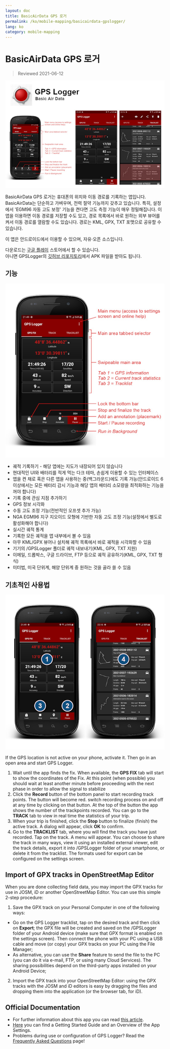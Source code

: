 ```yaml
---
layout: doc
title: BasicAirData GPS 로거
permalink: /ko/mobile-mapping/basicairdata-gpslogger/
lang: ko
category: mobile-mapping
---
```


BasicAirData GPS 로거
=======================

> Reviewed 2021-06-12

![BasicAirData-GPSLogger-002][]

BasicAirData GPS 로거는 휴대폰의 위치와 이동 경로를 기록하는 앱입니다. BasicAirData는 단순하고 가벼우며, 전력 절약 기능까지 갖추고 있습니다. 특히, 설정에서 'EGM96 자동 고도 보정' 기능을 켠다면 고도 측정 기능이 매우 정밀해집니다. 이 앱을 이용하면 이동 경로를 저장할 수도 있고, 경로 목록에서 바로 원하는 외부 뷰어를 켜서 이동 경로를 열람할 수도 있습니다. 경로는 KML, GPX, TXT 포맷으로 공유할 수 있습니다.

이 앱은 안드로이드에서 이용할 수 있으며, 자유·오픈 소스입니다.

다운로드는 [구글 플레이](https://play.google.com/store/apps/details?id=eu.basicairdata.graziano.gpslogger) 스토어에서 할 수 있습니다.<br>
아니면 GPSLogger의 [깃허브 리포지토리](https://github.com/BasicAirData/GPSLogger/tree/master/apk)에서 APK 파일을 받아도 됩니다.

기능
--------

![BasicAirData-GPSLogger-000][]

* 궤적 기록하기 - 해당 앱에는 지도가 내장되어 있지 않습니다
* 현대적인 UI와 배터리를 적게 먹는 다크 테마, 손쉽게 이용할 수 있는 인터페이스
* 앱을 켠 채로 혹은 다른 앱을 사용하는 중(백그라운드)에도 기록 가능(안드로이드 6 이상에서는 모든 배터리 감시 기능과 해당 앱의 배터리 소모량을 최적화하는 기능을 꺼야 합니다)
* 기록 중에 관심 지점 추가하기
* GPS 정보 시각화
* 수동 고도 조정 기능(전반적인 오프셋 추가 가능)
* NGA EGM96 지구 지오이드 모형에 기반한 자동 고도 조정 기능(설정에서 별도로 활성화해야 합니다)
* 실시간 궤적 통계
* 기록한 모든 궤적을 앱 내부에서 볼 수 있음
* 아무 KML/GPX 뷰어나 설치해 궤적 목록에서 바로 궤적을 시각화할 수 있음
* 기기의 /GPSLogger 폴더로 궤적 내보내기(KML, GPX, TXT 지원)
* 이메일, 드롭박스, 구글 드라이브, FTP 등으로 궤적 공유하기(KML, GPX, TXT 형식)
* 미터법, 미국 단위계, 해양 단위계 중 원하는 것을 골라 쓸 수 있음

기초적인 사용법
-----------

![BasicAirData-GPSLogger-001][]

If the GPS location is not active on your phone, activate it. Then go in an open area and start GPS Logger.

1. Wait until the app finds the fix. When available, the __GPS FIX__ tab will start to show the coordinates of the Fix. At this point (when possible) you should wait at least another minute before proceeding with the next phase in order to allow the signal to stabilize
2. Click the __Record__ button of the bottom panel to start recording track points. The button will become red. switch recording process on and off at any time by clicking on that button. At the top of the button the app shows the number of the trackpoints recorded.
You can go to the __TRACK__ tab to view in real time the statistics of your trip.
3. When your trip is finished, click the __Stop__ button to finalize (finish) the active track. A dialog will appear, click __OK__ to confirm.
4. Go to the __TRACKLIST__ tab, where you will find the track you have just recorded. Tap on the track. A menu will appear. You can choose to share the track in many ways, view it using an installed external viewer, edit the track details, export it into /GPSLogger folder of your smartphone, or delete it from the tracklist. The formats used for export can be configured on the settings screen.

Import of GPX tracks in OpenStreetMap Editor
--------------------------------------------

When you are done collecting field data, you may import the GPX tracks for use in JOSM, iD or another OpenStreetMap Editor.
You can use this simple 2-step procedure:

1. Save the GPX track on your Personal Computer in one of the following ways:
* Go on the GPS Logger tracklist, tap on the desired track and then click on __Export__; the GPX file will be created and saved on the /GPSLogger folder of your Android device (make sure that GPX format is enabled on the settings screen). Then connect the phone with your PC using a USB cable and move (or copy) your GPX tracks on your PC using the File Manager;
* As alternative, you can use the __Share__ feature to send the file to the PC (you can do it via e-mail, FTP, or using many Cloud Services). The sharing possibilities depend on the third-party apps installed on your Android Device;
2. Import the GPX track into your OpenStreetMap Editor: using the GPX tracks with the JOSM and iD editors is easy by dragging the files and dropping them into the application (or the browser tab, for iD).

Official Documentation
----------------------

- For further information about this app you can read [this article](http://www.basicairdata.eu/projects/android/android-gps-logger/).<br>
- [Here](http://www.basicairdata.eu/projects/android/android-gps-logger/getting-started-guide-for-gps-logger/) you can find a Getting Started Guide and an Overview of the App Settings.<br>
- Problems during use or configuration of GPS Logger? Read the [Frequently Asked Questions](https://github.com/BasicAirData/GPSLogger/blob/master/readme.md#frequently-asked-questions) page!

[BasicAirData-GPSLogger-002]:  /images/mobile-mapping/basicairdata-gpslogger_002.en.jpg
[BasicAirData-GPSLogger-000]:  /images/mobile-mapping/basicairdata-gpslogger_000.en.jpg
[BasicAirData-GPSLogger-001]:  /images/mobile-mapping/basicairdata-gpslogger_001.en.jpg